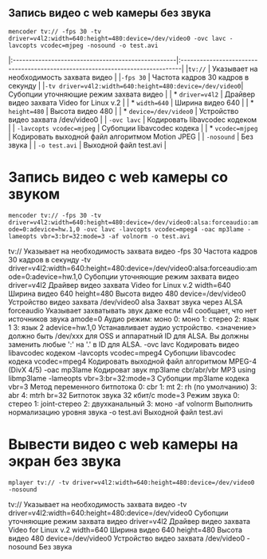 ## Запись видео с web камеры без звука

`mencoder tv:// -fps 30 -tv driver=v4l2:width=640:height=480:device=/dev/video0 -ovc lavc -lavcopts vcodec=mjpeg -nosound -o test.avi`

  |:---------------------------------------------------|:------------------------------------------------------------------------------|
  |`tv://`                                             | Указывает на необходимость захвата видео                                      |
  |`-fps 30`                                           | Частота кадров 30 кадров в секунду                                            |
  |`-tv driver=v4l2:width=640:height=480:device=/dev/video0`| Субопции уточняющие режим захвата видео                                  |
  | * `driver=v4l2`                                    | Драйвер видео захвата Video for Linux v.2                                     |
  | * `width=640`                                      | Ширина видео 640                                                              |
  | * `height=480`                                     | Высота видео 480                                                              |
  | * `device=/dev/video0`                             | Устройство видео захвата /dev/video0                                          |
  | `-ovc lavc`                                        | Кодировать libavcodec кодеком                                                 |
  | `-lavcopts vcodec=mjpeg`                           | Субопции libavcodec кодека                                                    |
  | * `vcodec=mjpeg`                                   | Кодировать выходной файл алгоритмом Motion JPEG                               |
  | `-nosound`                                         | Без звука                                                                     |
  | `-o test.avi`                                      | Выходной файл test.avi                                                        |

# Запись видео с web камеры со звуком
`mencoder tv:// -fps 30 -tv driver=v4l2:width=640:height=480:device=/dev/video0:alsa:forceaudio:amode=0:adevice=hw.1,0 -ovc lavc -lavcopts vcodec=mpeg4 -oac mp3lame -lameopts vbr=3:br=32:mode=3 -af volnorm -o test.avi`

  tv://													Указывает на необходимость захвата видео
  -fps 30												Частота кадров 30 кадров в секунду
  -tv driver=v4l2:width=640:height=480:device=/dev/video0:alsa:forceaudio:amode=0:adevice=hw.1,0	Субопции уточняющие режим захвата видео
	  driver=v4l2											Драйвер видео захвата Video for Linux v.2
	  width=640											Ширина видео 640
	  height=480											Высота видео 480
	  device=/dev/video0										Устройство видео захвата /dev/video0
	  alsa												Захват звука через ALSA
	  forceaudio											Указывает захватывать звук даже если v4l сообщает, что нет источников звука
	  amode=0											Аудио режим: моно
													    0: моно
													    1: стерео
													    2: язык 1
													    3: язык 2
	  adevice=hw.1,0										Устанавливает аудио устройство. <значение> должно быть /dev/xxx для OSS и аппаратный ID для ALSA. 
													Вы должны заменить любые ':' на '.' в ID для ALSA.
  -ovc lavc 												Кодировать видео libavcodec кодеком
  -lavcopts vcodec=mpeg4										Субопции libavcodec кодека
	  vcodec=mpeg4											Кодировать выходной файл алгоритмом MPEG-4 (DivX 4/5)
  -oac mp3lame												Кодироват звук mp3lame cbr/abr/vbr MP3 using libmp3lame
  -lameopts vbr=3:br=32:mode=3										Субопции mp3lame кодека
	  vbr=3												Метод переменного битпотока
													    0: cbr
													    1: mt
													    2: rh (по умолчанию)
													    3: abr
													    4: mtrh
	  br=32												Битпоток звука 32 кбит/с
	  mode=3											Режим звука
													    0: стерео
													    1: joint-стерео
													    2: двухканальный
													    3: моно
  -af volnorm												Выполнить нормализацию уровня звука
  -o test.avi												Выходной файл test.avi
  
# Вывести видео с web камеры на экран без звука
`mplayer tv:// -tv driver=v4l2:width=640:height=480:device=/dev/video0 -nosound`

  tv://													Указывает на необходимость захвата видео
  -tv driver=v4l2:width=640:height=480:device=/dev/video0						Субопции уточняющие режим захвата видео
	  driver=v4l2											Драйвер видео захвата Video for Linux v.2
	  width=640											Ширина видео 640
	  height=480											Высота видео 480
	  device=/dev/video0										Устройство видео захвата /dev/video0
  -nosound												Без звука



	  